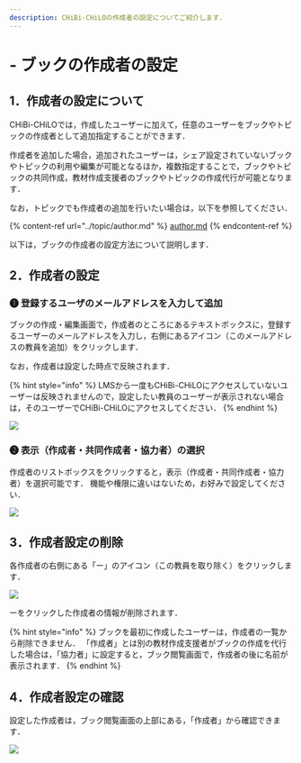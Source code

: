```yaml
---
description: CHiBi-CHiLOの作成者の設定についてご紹介します．
---
```


# - ブックの作成者の設定

## 1．作成者の設定について

CHiBi-CHiLOでは，作成したユーザーに加えて，任意のユーザーをブックやトピックの作成者として追加指定することができます．

作成者を追加した場合，追加されたユーザーは，シェア設定されていないブックやトピックの利用や編集が可能となるほか，複数指定することで，ブックやトピックの共同作成，教材作成支援者のブックやトピックの作成代行が可能となります．

なお，トピックでも作成者の追加を行いたい場合は，以下を参照してください．

{% content-ref url="../topic/author.md" %}
[author.md](../topic/author.md)
{% endcontent-ref %}

以下は，ブックの作成者の設定方法について説明します．

## 2．作成者の設定

### ❶ 登録するユーザのメールアドレスを入力して追加

ブックの作成・編集画面で，作成者のところにあるテキストボックスに，登録するユーザーのメールアドレスを入力し，右側にあるアイコン（このメールアドレスの教員を追加）をクリックします．

なお，作成者は設定した時点で反映されます．

{% hint style="info" %}
LMSから一度もCHiBi-CHiLOにアクセスしていないユーザーは反映されませんので，設定したい教員のユーザーが表示されない場合は，そのユーザーでCHiBi-CHiLOにアクセスしてください．
{% endhint %}

![](../.gitbook/assets/book-author\_01.png)

### ❷ 表示（作成者・共同作成者・協力者）の選択

作成者のリストボックスをクリックすると，表示（作成者・共同作成者・協力者）を選択可能です． 機能や権限に違いはないため，お好みで設定してください．

![](../.gitbook/assets/book-author\_02.png)

## 3．作成者設定の削除

各作成者の右側にある「ー」のアイコン（この教員を取り除く）をクリックします．

![](../.gitbook/assets/book-author\_03.png)

ーをクリックした作成者の情報が削除されます．

{% hint style="info" %}
ブックを最初に作成したユーザーは，作成者の一覧から削除できません． 「作成者」とは別の教材作成支援者がブックの作成を代行した場合は，「協力者」に設定すると，ブック閲覧画面で，作成者の後に名前が表示されます．
{% endhint %}

## 4．作成者設定の確認

設定した作成者は，ブック閲覧画面の上部にある，「作成者」から確認できます．

![](../.gitbook/assets/book-author\_04.png)
